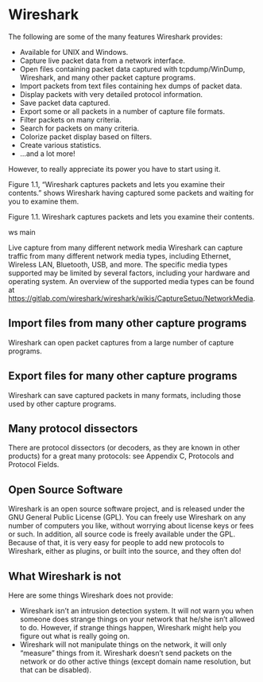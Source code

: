 # Wireshark

The following are some of the many features Wireshark provides:

- Available for UNIX and Windows.
- Capture live packet data from a network interface.
- Open files containing packet data captured with tcpdump/WinDump, Wireshark, and many other packet capture programs.
- Import packets from text files containing hex dumps of packet data.
- Display packets with very detailed protocol information.
- Save packet data captured.
- Export some or all packets in a number of capture file formats.
- Filter packets on many criteria.
- Search for packets on many criteria.
- Colorize packet display based on filters.
- Create various statistics.
- …​and a lot more!

However, to really appreciate its power you have to start using it.

Figure 1.1, “Wireshark captures packets and lets you examine their contents.” shows Wireshark having captured some packets and waiting for you to examine them.

Figure 1.1. Wireshark captures packets and lets you examine their contents.

ws main

Live capture from many different network media
Wireshark can capture traffic from many different network media types, including Ethernet, Wireless LAN, Bluetooth, USB, and more. The specific media types supported may be limited by several factors, including your hardware and operating system. An overview of the supported media types can be found at https://gitlab.com/wireshark/wireshark/wikis/CaptureSetup/NetworkMedia.

## Import files from many other capture programs
Wireshark can open packet captures from a large number of capture programs.

## Export files for many other capture programs
Wireshark can save captured packets in many formats, including those used by other capture programs.

## Many protocol dissectors
There are protocol dissectors (or decoders, as they are known in other products) for a great many protocols: see Appendix C, Protocols and Protocol Fields.

## Open Source Software
Wireshark is an open source software project, and is released under the GNU General Public License (GPL). You can freely use Wireshark on any number of computers you like, without worrying about license keys or fees or such. In addition, all source code is freely available under the GPL. Because of that, it is very easy for people to add new protocols to Wireshark, either as plugins, or built into the source, and they often do!

## What Wireshark is not
Here are some things Wireshark does not provide:

- Wireshark isn’t an intrusion detection system. It will not warn you when someone does strange things on your network that he/she isn’t allowed to do. However, if strange things happen, Wireshark might help you figure out what is really going on.
- Wireshark will not manipulate things on the network, it will only “measure” things from it. Wireshark doesn’t send packets on the network or do other active things (except domain name resolution, but that can be disabled).
